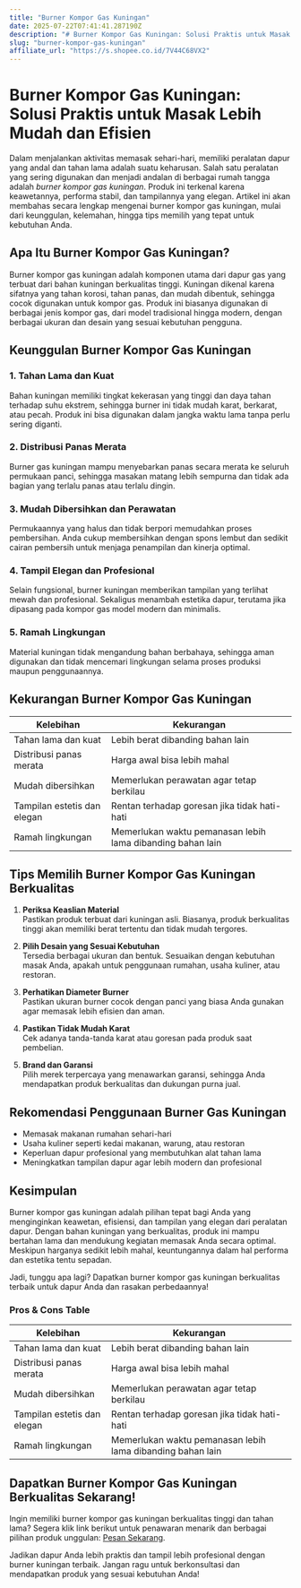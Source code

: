```yaml
---
title: "Burner Kompor Gas Kuningan"
date: 2025-07-22T07:41:41.287190Z
description: "# Burner Kompor Gas Kuningan: Solusi Praktis untuk Masak Lebih Mudah dan Efisien..."
slug: "burner-kompor-gas-kuningan"
affiliate_url: "https://s.shopee.co.id/7V44C68VX2"
---
```

# Burner Kompor Gas Kuningan: Solusi Praktis untuk Masak Lebih Mudah dan Efisien

Dalam menjalankan aktivitas memasak sehari-hari, memiliki peralatan dapur yang andal dan tahan lama adalah suatu keharusan. Salah satu peralatan yang sering digunakan dan menjadi andalan di berbagai rumah tangga adalah *burner kompor gas kuningan*. Produk ini terkenal karena keawetannya, performa stabil, dan tampilannya yang elegan. Artikel ini akan membahas secara lengkap mengenai burner kompor gas kuningan, mulai dari keunggulan, kelemahan, hingga tips memilih yang tepat untuk kebutuhan Anda.

## Apa Itu Burner Kompor Gas Kuningan?

Burner kompor gas kuningan adalah komponen utama dari dapur gas yang terbuat dari bahan kuningan berkualitas tinggi. Kuningan dikenal karena sifatnya yang tahan korosi, tahan panas, dan mudah dibentuk, sehingga cocok digunakan untuk kompor gas. Produk ini biasanya digunakan di berbagai jenis kompor gas, dari model tradisional hingga modern, dengan berbagai ukuran dan desain yang sesuai kebutuhan pengguna.

## Keunggulan Burner Kompor Gas Kuningan

### 1. Tahan Lama dan Kuat

Bahan kuningan memiliki tingkat kekerasan yang tinggi dan daya tahan terhadap suhu ekstrem, sehingga burner ini tidak mudah karat, berkarat, atau pecah. Produk ini bisa digunakan dalam jangka waktu lama tanpa perlu sering diganti.

### 2. Distribusi Panas Merata

Burner gas kuningan mampu menyebarkan panas secara merata ke seluruh permukaan panci, sehingga masakan matang lebih sempurna dan tidak ada bagian yang terlalu panas atau terlalu dingin.

### 3. Mudah Dibersihkan dan Perawatan

Permukaannya yang halus dan tidak berpori memudahkan proses pembersihan. Anda cukup membersihkan dengan spons lembut dan sedikit cairan pembersih untuk menjaga penampilan dan kinerja optimal.

### 4. Tampil Elegan dan Profesional

Selain fungsional, burner kuningan memberikan tampilan yang terlihat mewah dan profesional. Sekaligus menambah estetika dapur, terutama jika dipasang pada kompor gas model modern dan minimalis.

### 5. Ramah Lingkungan

Material kuningan tidak mengandung bahan berbahaya, sehingga aman digunakan dan tidak mencemari lingkungan selama proses produksi maupun penggunaannya.

## Kekurangan Burner Kompor Gas Kuningan

| Kelebihan | Kekurangan |
|------------|--------------|
| Tahan lama dan kuat | Lebih berat dibanding bahan lain |
| Distribusi panas merata | Harga awal bisa lebih mahal |
| Mudah dibersihkan | Memerlukan perawatan agar tetap berkilau |
| Tampilan estetis dan elegan | Rentan terhadap goresan jika tidak hati-hati |
| Ramah lingkungan | Memerlukan waktu pemanasan lebih lama dibanding bahan lain |

## Tips Memilih Burner Kompor Gas Kuningan Berkualitas

1. **Periksa Keaslian Material**  
Pastikan produk terbuat dari kuningan asli. Biasanya, produk berkualitas tinggi akan memiliki berat tertentu dan tidak mudah tergores.

2. **Pilih Desain yang Sesuai Kebutuhan**  
Tersedia berbagai ukuran dan bentuk. Sesuaikan dengan kebutuhan masak Anda, apakah untuk penggunaan rumahan, usaha kuliner, atau restoran.

3. **Perhatikan Diameter Burner**  
Pastikan ukuran burner cocok dengan panci yang biasa Anda gunakan agar memasak lebih efisien dan aman.

4. **Pastikan Tidak Mudah Karat**  
Cek adanya tanda-tanda karat atau goresan pada produk saat pembelian.

5. **Brand dan Garansi**  
Pilih merek terpercaya yang menawarkan garansi, sehingga Anda mendapatkan produk berkualitas dan dukungan purna jual.

## Rekomendasi Penggunaan Burner Gas Kuningan

- Memasak makanan rumahan sehari-hari
- Usaha kuliner seperti kedai makanan, warung, atau restoran
- Keperluan dapur profesional yang membutuhkan alat tahan lama
- Meningkatkan tampilan dapur agar lebih modern dan profesional

## Kesimpulan

Burner kompor gas kuningan adalah pilihan tepat bagi Anda yang menginginkan keawetan, efisiensi, dan tampilan yang elegan dari peralatan dapur. Dengan bahan kuningan yang berkualitas, produk ini mampu bertahan lama dan mendukung kegiatan memasak Anda secara optimal. Meskipun harganya sedikit lebih mahal, keuntungannya dalam hal performa dan estetika tentu sepadan.

Jadi, tunggu apa lagi? Dapatkan burner kompor gas kuningan berkualitas terbaik untuk dapur Anda dan rasakan perbedaannya!

### Pros & Cons Table

| Kelebihan | Kekurangan |
|------------|--------------|
| Tahan lama dan kuat | Lebih berat dibanding bahan lain |
| Distribusi panas merata | Harga awal bisa lebih mahal |
| Mudah dibersihkan | Memerlukan perawatan agar tetap berkilau |
| Tampilan estetis dan elegan | Rentan terhadap goresan jika tidak hati-hati |
| Ramah lingkungan | Memerlukan waktu pemanasan lebih lama dibanding bahan lain |

## Dapatkan Burner Kompor Gas Kuningan Berkualitas Sekarang!

Ingin memiliki burner kompor gas kuningan berkualitas tinggi dan tahan lama? Segera klik link berikut untuk penawaran menarik dan berbagai pilihan produk unggulan: [Pesan Sekarang](https://s.shopee.co.id/7V44C68VX2).

Jadikan dapur Anda lebih praktis dan tampil lebih profesional dengan burner kuningan terbaik. Jangan ragu untuk berkonsultasi dan mendapatkan produk yang sesuai kebutuhan Anda!